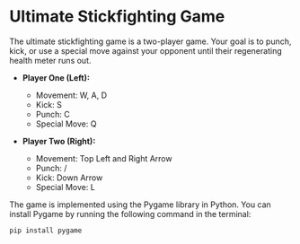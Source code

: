 # Ultimate Stickfighting Game

The ultimate stickfighting game is a two-player game. Your goal is to punch, kick, or use a special move against your opponent until their regenerating health meter runs out.

- **Player One (Left):**
  - Movement: W, A, D
  - Kick: S
  - Punch: C
  - Special Move: Q

- **Player Two (Right):**
  - Movement: Top Left and Right Arrow
  - Punch: /
  - Kick: Down Arrow
  - Special Move: L

The game is implemented using the Pygame library in Python. You can install Pygame by running the following command in the terminal:

```bash
pip install pygame
